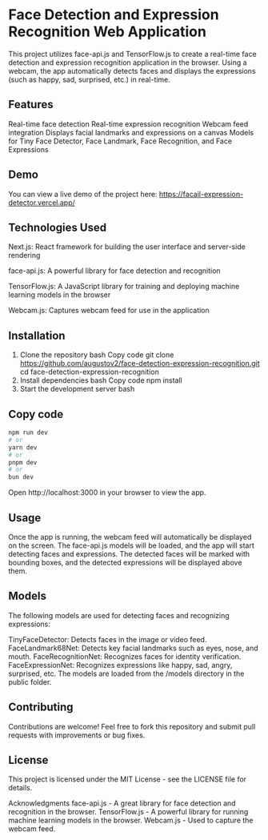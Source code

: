 
# **Face Detection and Expression Recognition Web Application**


This project utilizes face-api.js and TensorFlow.js to create a real-time face detection and expression recognition application in the browser. Using a webcam, the app automatically detects faces and displays the expressions (such as happy, sad, surprised, etc.) in real-time.

## Features

Real-time face detection
Real-time expression recognition
Webcam feed integration
Displays facial landmarks and expressions on a canvas
Models for Tiny Face Detector, Face Landmark, Face Recognition, and Face Expressions
## Demo
You can view a live demo of the project here: https://facail-expression-detector.vercel.app/

## Technologies Used
Next.js: React framework for building the user interface and server-side rendering

face-api.js: A powerful library for face detection and recognition

TensorFlow.js: A JavaScript library for training and deploying machine learning models in the browser

Webcam.js: Captures webcam feed for use in the application
## Installation
1. Clone the repository
bash
Copy code
git clone https://github.com/augustov2/face-detection-expression-recognition.git
cd face-detection-expression-recognition
2. Install dependencies
bash
Copy code
npm install
3. Start the development server
bash
## Copy code
```bash
npm run dev
# or
yarn dev
# or
pnpm dev
# or
bun dev
```
Open http://localhost:3000 in your browser to view the app.

## Usage
Once the app is running, the webcam feed will automatically be displayed on the screen. The face-api.js models will be loaded, and the app will start detecting faces and expressions. The detected faces will be marked with bounding boxes, and the detected expressions will be displayed above them.

## Models
The following models are used for detecting faces and recognizing expressions:

TinyFaceDetector: Detects faces in the image or video feed.
FaceLandmark68Net: Detects key facial landmarks such as eyes, nose, and mouth.
FaceRecognitionNet: Recognizes faces for identity verification.
FaceExpressionNet: Recognizes expressions like happy, sad, angry, surprised, etc.
The models are loaded from the /models directory in the public folder.

## Contributing
Contributions are welcome! Feel free to fork this repository and submit pull requests with improvements or bug fixes.

## License
This project is licensed under the MIT License - see the LICENSE file for details.

Acknowledgments
face-api.js - A great library for face detection and recognition in the browser.
TensorFlow.js - A powerful library for running machine learning models in the browser.
Webcam.js - Used to capture the webcam feed.
